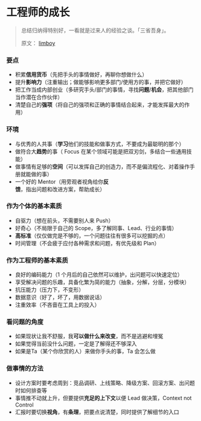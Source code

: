 # 工程师的成长

> 总结归纳得特别好，一看就是过来人的经验之谈。「三省吾身」。
> 
> 原文： [limboy](https://github.com/limboy/telescope/discussions/1)

### 要点

- 积累**信用货币**（先把手头的事情做好，再聊你想做什么）
- 提升**影响力**（注重输出；做能够影响更多部门/使用方的事，并把它做好）
- 把工作当成内部创业（多研究手头/部门的事情，寻找**问题**/**机会**，把其他部门当作潜在合作伙伴）
- 清楚自己的**强项**（将自己的强项和正确的事情结合起来，才能发挥最大的作用）

### 环境

- 与优秀的人共事（**学习**他们的技能和做事方式，不要成为最聪明的那个）
- 做符合大**趋势**的事（ Focus 在某个领域可能是把双刃剑，多结合一些通用技能）
- 做事情有足够的**空间**（可以发挥自己的创造力，而不是偏流程化、对着操作手册就能做的事）
- 一个好的 Mentor（用旁观者视角给你**反馈**，指出问题和改进方案，帮助成长）

### 作为个体的基本素质

- 自驱力（想在前头，不需要别人来 Push）
- 好奇心（不局限于自己的 Scope，多了解同事、Lead、行业的事情）
- **高标准**（仅仅做完是不够的，一个问题往往有很多可以挖掘的点）
- 时间管理（不会疲于应付各种需求和问题，有优先级和 Plan）

### 作为工程师的基本素质

- 良好的编码能力（1 个月后的自己依然可以维护，出问题可以快速定位）
- 享受解决问题的乐趣，具备化繁为简的能力（抽象，分解，分层，分模块）
- 抗压能力（压力下，不变形）
- 数据意识（好了，坏了，用数据说话）
- 注重效率（不吝啬在工具上的投入）

### 看问题的角度

- 如果现状让我不舒服，我**可以做什么来改变**，而不是逃避和埋冤
- 如果觉得当前没什么问题，一定是了解得还不够深入
- 如果是Ta（某个你欣赏的人）来做你手头的事，Ta 会怎么做

### 做事情的方法

- 设计方案时要考虑周到：竞品调研、上线策略、降级方案、回滚方案、出问题时如何排查等
- 事情推不动就上升，但要提供**充足的上下文**以便 Lead 做决策，Context not Control
- 汇报时要切换**视角**，有**条理**，把要点说清楚，同时提供了解细节的入口

